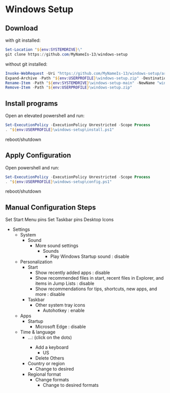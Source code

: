 # Windows Setup

## Download

with git installed:

```powershell
Set-Location "${env:SYSTEMDRIVE}\"
git clone https://github.com/MyNameIs-13/windows-setup
```

without git installed:

```powershell
Invoke-WebRequest -Uri "https://github.com/MyNameIs-13/windows-setup/archive/main.zip" -OutFile "${env:USERPROFILE}\windows-setup.zip"
Expand-Archive -Path "${env:USERPROFILE}\windows-setup.zip" -DestinationPath "${env:SYSTEMDRIVE}\"
Rename-Item -Path "${env:SYSTEMDRIVE}\windows-setup-main" -NewName "windows-setup"
Remove-Item -Path "${env:USERPROFILE}\windows-setup.zip"
```

## Install programs

Open an elevated powershell and run:

```powershell
Set-ExecutionPolicy -ExecutionPolicy Unrestricted -Scope Process
. "${env:USERPROFILE}\windows-setup\install.ps1"
```

reboot/shutdown

## Apply Configuration

Open powershell and run:

```powershell
Set-ExecutionPolicy -ExecutionPolicy Unrestricted -Scope Process
. "${env:USERPROFILE}\windows-setup\config.ps1"
```

reboot/shutdown

## Manual Configuration Steps

Set Start Menu pins
Set Taskbar pins
Desktop Icons

- Settings
  - System
    - Sound
      - More sound settings
        - Sounds
          - Play Windows Startup sound : disable
  - Personalization
    - Start
      - Show recently added apps : disable
      - Show recommended files in start, recent files in Explorer, and items in Jump Lists : disable
      - Show recommendations for tips, shortcuts, new apps, and more : disable
    - Taskbar
      - Other system tray icons
        - Autohotkey : enable
  - Apps
    - Startup
      - Microsoft Edge : disable
  - Time & language
    - <Language> ...: (click on the dots)
      - Add a keyboard
        - US
      - Delete Others
    - Country or region
      - Change to desired
    - Regional format
      - Change formats
        - Change to desired formats
